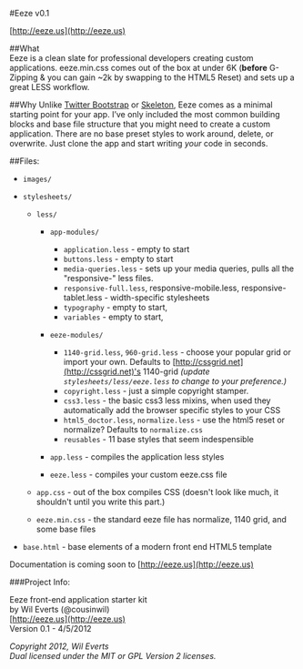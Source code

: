 #Eeze v0.1

[http://eeze.us](http://eeze.us)


##What  
Eeze is a clean slate for professional developers creating custom applications. eeze.min.css comes out of the box at under 6K (**before** G-Zipping & you can gain ~2k by swapping to the HTML5 Reset) and sets up a great LESS workflow.

##Why
Unlike [Twitter Bootstrap](http://twitter.github.com/bootstrap/) or [Skeleton](https://github.com/dhgamache/Skeleton), Eeze comes as a minimal starting point for your app. I’ve only included the most common building blocks and base file structure that you might need to create a custom application. There are no base preset styles to work around, delete, or overwrite. Just clone the app and start writing *your* code in seconds.

##Files:

* `images/`

* `stylesheets/`

  * `less/`

    * `app-modules/`
      * `application.less` - empty to start
      * `buttons.less` - empty to start
      * `media-queries.less` - sets up your media queries, pulls all the "responsive-" less files.
      * `responsive-full.less`, responsive-mobile.less, responsive-tablet.less - width-specific stylesheets
      * `typography` - empty to start, 
      * `variables` - empty to start,

    * `eeze-modules/`
      * `1140-grid.less`, `960-grid.less` - choose your popular grid or import your own. Defaults to [http://cssgrid.net](http://cssgrid.net)'s 1140-grid _(update `stylesheets/less/eeze.less` to change to your preference.)_
      * `copyright.less` - just a simple copyright stamper.
      * `css3.less` - the basic css3 less mixins, when used they automatically add the browser specific styles to your CSS
      * `html5_doctor.less`, `normalize.less` - use the html5 reset or normalize? Defaults to `normalize.css`
      * `reusables` - 11 base styles that seem indespensible

    * `app.less` - compiles the application less styles
    * `eeze.less` - compiles your custom eeze.css file

  * `app.css` - out of the box compiles CSS (doesn't look like much, it shouldn't until you write this part.)
  * `eeze.min.css` - the standard eeze file has normalize, 1140 grid, and some base files  

* `base.html` - base elements of a modern front end HTML5 template
    

Documentation is coming soon to [http://eeze.us](http://eeze.us)


###Project Info:

Eeze front-end application starter kit   
by Wil Everts (@cousinwil)  
[http://eeze.us](http://eeze.us)  
Version 0.1 - 4/5/2012  

_Copyright 2012, Wil Everts  
Dual licensed under the MIT or GPL Version 2 licenses._